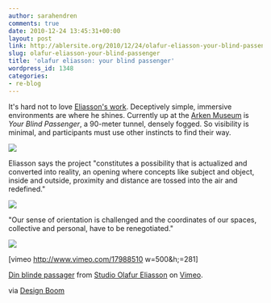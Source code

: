 ```yaml
---
author: sarahendren
comments: true
date: 2010-12-24 13:45:31+00:00
layout: post
link: http://ablersite.org/2010/12/24/olafur-eliasson-your-blind-passenger/
slug: olafur-eliasson-your-blind-passenger
title: 'olafur eliasson: your blind passenger'
wordpress_id: 1348
categories:
- re-blog
---
```


It's hard not to love [Eliasson's work](http://www.olafureliasson.net/). Deceptively simple, immersive environments are where he shines. Currently up at the [Arken Museum](http://www.arken.dk/content/us) is _Your Blind Passenger_, a 90-meter tunnel, densely fogged. So visibility is minimal, and participants must use other instincts to find their way.

[![](http://ablersite.files.wordpress.com/2010/12/yourblindpassenger02.jpg)](http://ablersite.files.wordpress.com/2010/12/yourblindpassenger02.jpg)

Eliasson says the project "constitutes a possibility that is actualized and converted into reality, an opening where concepts like subject and object, inside and outside, proximity and distance are tossed into the air and redefined."

[![](http://ablersite.files.wordpress.com/2010/12/yourblindpassenger03.jpg)](http://ablersite.files.wordpress.com/2010/12/yourblindpassenger03.jpg)

"Our sense of orientation is challenged and the coordinates of our spaces, collective and personal, have to be renegotiated."

[![](http://ablersite.files.wordpress.com/2010/12/yourblindpassenger04.jpg)](http://ablersite.files.wordpress.com/2010/12/yourblindpassenger04.jpg)


[vimeo http://www.vimeo.com/17988510 w=500&h;=281] 

[Din blinde passager](http://vimeo.com/17988510) from [Studio Olafur Eliasson](http://vimeo.com/user3990392) on [Vimeo](http://vimeo.com).



via [Design Boom](http://www.designboom.com/weblog/cat/10/view/12642/olafur-eliasson-your-blind-passenger.html)

